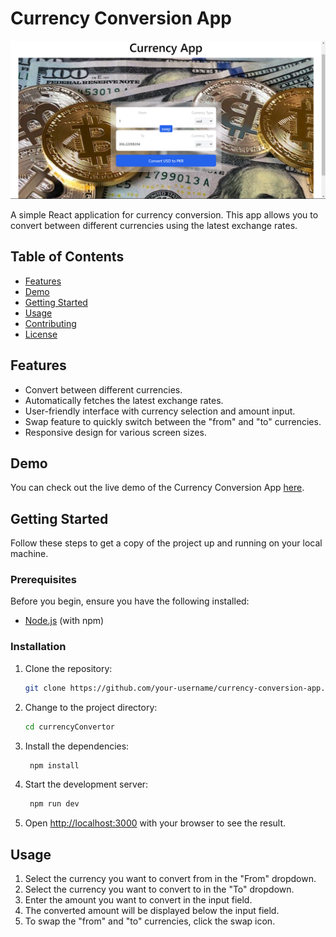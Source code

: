 # Currency Conversion App

![Currency App Screenshot](screenshot.png)

A simple React application for currency conversion. This app allows you to convert between different currencies using the latest exchange rates.

## Table of Contents

- [Features](#features)
- [Demo](#demo)
- [Getting Started](#getting-started)
- [Usage](#usage)
- [Contributing](#contributing)
- [License](#license)

## Features

- Convert between different currencies.
- Automatically fetches the latest exchange rates.
- User-friendly interface with currency selection and amount input.
- Swap feature to quickly switch between the "from" and "to" currencies.
- Responsive design for various screen sizes.

## Demo

You can check out the live demo of the Currency Conversion App [here](https://currency-convertor-dun.vercel.app).

## Getting Started

Follow these steps to get a copy of the project up and running on your local machine.

### Prerequisites

Before you begin, ensure you have the following installed:

- [Node.js](https://nodejs.org/) (with npm)

### Installation

1. Clone the repository:

   ```bash
   git clone https://github.com/your-username/currency-conversion-app.git
   ```

2. Change to the project directory:

   ```bash
   cd currencyConvertor
   ```

3. Install the dependencies:

   ```bash
    npm install
   ```

4. Start the development server:

   ```bash
    npm run dev
   ```

5. Open [http://localhost:3000](http://localhost:3000) with your browser to see the result.

## Usage

1. Select the currency you want to convert from in the "From" dropdown.
2. Select the currency you want to convert to in the "To" dropdown.
3. Enter the amount you want to convert in the input field.
4. The converted amount will be displayed below the input field.
5. To swap the "from" and "to" currencies, click the swap icon.
